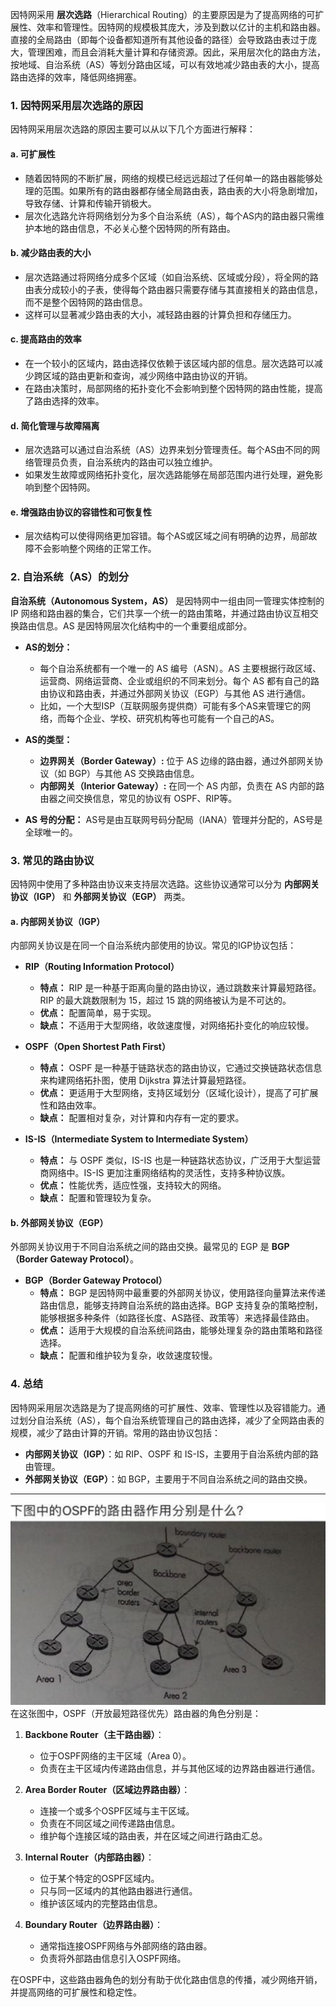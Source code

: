 因特网采用 **层次选路**（Hierarchical Routing）的主要原因是为了提高网络的可扩展性、效率和管理性。因特网的规模极其庞大，涉及到数以亿计的主机和路由器。直接的全局路由（即每个设备都知道所有其他设备的路径）会导致路由表过于庞大，管理困难，而且会消耗大量计算和存储资源。因此，采用层次化的路由方法，按地域、自治系统（AS）等划分路由区域，可以有效地减少路由表的大小，提高路由选择的效率，降低网络拥塞。

### 1. **因特网采用层次选路的原因**
因特网采用层次选路的原因主要可以从以下几个方面进行解释：

#### a. **可扩展性**
- 随着因特网的不断扩展，网络的规模已经远远超过了任何单一的路由器能够处理的范围。如果所有的路由器都存储全局路由表，路由表的大小将急剧增加，导致存储、计算和传输开销极大。
- 层次化选路允许将网络划分为多个自治系统（AS），每个AS内的路由器只需维护本地的路由信息，不必关心整个因特网的所有路由。

#### b. **减少路由表的大小**
- 层次选路通过将网络分成多个区域（如自治系统、区域或分段），将全网的路由表分成较小的子表，使得每个路由器只需要存储与其直接相关的路由信息，而不是整个因特网的路由信息。
- 这样可以显著减少路由表的大小，减轻路由器的计算负担和存储压力。

#### c. **提高路由的效率**
- 在一个较小的区域内，路由选择仅依赖于该区域内部的信息。层次选路可以减少跨区域的路由更新和查询，减少网络中路由协议的开销。
- 在路由决策时，局部网络的拓扑变化不会影响到整个因特网的路由性能，提高了路由选择的效率。

#### d. **简化管理与故障隔离**
- 层次选路可以通过自治系统（AS）边界来划分管理责任。每个AS由不同的网络管理员负责，自治系统内的路由可以独立维护。
- 如果发生故障或网络拓扑变化，层次选路能够在局部范围内进行处理，避免影响到整个因特网。

#### e. **增强路由协议的容错性和可恢复性**
- 层次结构可以使得网络更加容错。每个AS或区域之间有明确的边界，局部故障不会影响整个网络的正常工作。

### 2. **自治系统（AS）的划分**
**自治系统（Autonomous System，AS）** 是因特网中一组由同一管理实体控制的 IP 网络和路由器的集合，它们共享一个统一的路由策略，并通过路由协议互相交换路由信息。AS 是因特网层次化结构中的一个重要组成部分。

- **AS的划分：** 
  - 每个自治系统都有一个唯一的 AS 编号（ASN）。AS 主要根据行政区域、运营商、网络运营商、企业或组织的不同来划分。每个 AS 都有自己的路由协议和路由表，并通过外部网关协议（EGP）与其他 AS 进行通信。
  - 比如，一个大型ISP（互联网服务提供商）可能有多个AS来管理它的网络，而每个企业、学校、研究机构等也可能有一个自己的AS。
  
- **AS的类型：**
  - **边界网关（Border Gateway）:** 位于 AS 边缘的路由器，通过外部网关协议（如 BGP）与其他 AS 交换路由信息。
  - **内部网关（Interior Gateway）:** 在同一个 AS 内部，负责在 AS 内部的路由器之间交换信息，常见的协议有 OSPF、RIP等。
  
- **AS 号的分配：** AS号是由互联网号码分配局（IANA）管理并分配的，AS号是全球唯一的。

### 3. **常见的路由协议**
因特网中使用了多种路由协议来支持层次选路。这些协议通常可以分为 **内部网关协议（IGP）** 和 **外部网关协议（EGP）** 两类。

#### a. **内部网关协议（IGP）**
内部网关协议是在同一个自治系统内部使用的协议。常见的IGP协议包括：

- **RIP（Routing Information Protocol）**
  - **特点：** RIP 是一种基于距离向量的路由协议，通过跳数来计算最短路径。RIP 的最大跳数限制为 15，超过 15 跳的网络被认为是不可达的。
  - **优点：** 配置简单，易于实现。
  - **缺点：** 不适用于大型网络，收敛速度慢，对网络拓扑变化的响应较慢。

- **OSPF（Open Shortest Path First）**
  - **特点：** OSPF 是一种基于链路状态的路由协议，它通过交换链路状态信息来构建网络拓扑图，使用 Dijkstra 算法计算最短路径。
  - **优点：** 更适用于大型网络，支持区域划分（区域化设计），提高了可扩展性和路由效率。
  - **缺点：** 配置相对复杂，对计算和内存有一定的要求。

- **IS-IS（Intermediate System to Intermediate System）**
  - **特点：** 与 OSPF 类似，IS-IS 也是一种链路状态协议，广泛用于大型运营商网络中。IS-IS 更加注重网络结构的灵活性，支持多种协议族。
  - **优点：** 性能优秀，适应性强，支持较大的网络。
  - **缺点：** 配置和管理较为复杂。

#### b. **外部网关协议（EGP）**
外部网关协议用于不同自治系统之间的路由交换。最常见的 EGP 是 **BGP（Border Gateway Protocol）**。

- **BGP（Border Gateway Protocol）**
  - **特点：** BGP 是因特网中最重要的外部网关协议，使用路径向量算法来传递路由信息，能够支持跨自治系统的路由选择。BGP 支持复杂的策略控制，能够根据多种条件（如路径长度、AS路径、政策等）来选择最佳路由。
  - **优点：** 适用于大规模的自治系统间路由，能够处理复杂的路由策略和路径选择。
  - **缺点：** 配置和维护较为复杂，收敛速度较慢。

### 4. **总结**
因特网采用层次选路是为了提高网络的可扩展性、效率、管理性以及容错能力。通过划分自治系统（AS），每个自治系统管理自己的路由选择，减少了全网路由表的规模，减少了路由计算的开销。常用的路由协议包括：
- **内部网关协议（IGP）**：如 RIP、OSPF 和 IS-IS，主要用于自治系统内部的路由管理。
- **外部网关协议（EGP）**：如 BGP，主要用于不同自治系统之间的路由交换。



----
![alt text](../images/20.png)
在这张图中，OSPF（开放最短路径优先）路由器的角色分别是：

1. **Backbone Router（主干路由器）**：
   - 位于OSPF网络的主干区域（Area 0）。
   - 负责在主干区域内传递路由信息，并与其他区域的边界路由器进行通信。

2. **Area Border Router（区域边界路由器）**：
   - 连接一个或多个OSPF区域与主干区域。
   - 负责在不同区域之间传递路由信息。
   - 维护每个连接区域的路由表，并在区域之间进行路由汇总。

3. **Internal Router（内部路由器）**：
   - 位于某个特定的OSPF区域内。
   - 只与同一区域内的其他路由器进行通信。
   - 维护该区域内的完整路由信息。

4. **Boundary Router（边界路由器）**：
   - 通常指连接OSPF网络与外部网络的路由器。
   - 负责将外部路由信息引入OSPF网络。

在OSPF中，这些路由器角色的划分有助于优化路由信息的传播，减少网络开销，并提高网络的可扩展性和稳定性。
